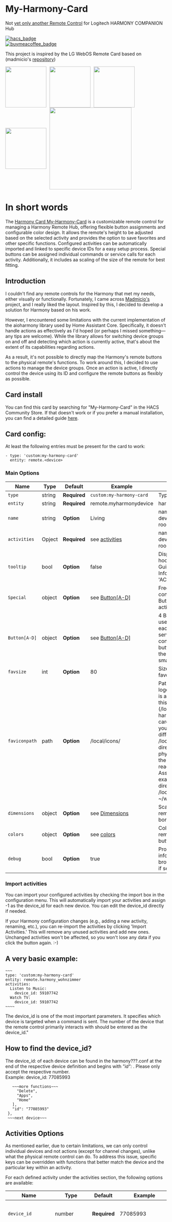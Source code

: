 
# My-Harmony-Card

Not [yet only another Remote Control](https://github.com/dezihh/my-harmony-card/) for Logitech HARMONY COMPANION Hub

[![hacs_badge](https://img.shields.io/badge/HACS-Default-orange.svg)](https://github.com/hacs/integration)  
[![buymeacoffee_badge](https://img.shields.io/badge/Donate-buymeacoffe-ff813f?style=flat)](https://buymeacoffee.com/dezi)

This project is inspired by the LG WebOS Remote Card based on (madmicio's [repository](https://github.com/madmicio/LG-WebOS-Remote-Control))

<div style="display: flex; flex-wrap: wrap; align-items: center;">
  <img src="https://github.com/dezihh/my-harmony-card/blob/master/pictures/my-front.png" width="128" style="margin-right: 10px;"/>
  <img src="https://github.com/dezihh/my-harmony-card/blob/master/pictures/my-front-small.png" width="128" style="margin-right: 10px;"/>
  <img src="https://github.com/dezihh/my-harmony-card/blob/master/pictures/my-keypad.png" width="128" style="margin-right: 10px;"/>
  <img src="https://github.com/dezihh/my-harmony-card/blob/master/pictures/my-actions.png" width="128" style="margin-right: 10px;"/>
  <img src="https://github.com/dezihh/my-harmony-card/blob/master/pictures/my-favorites.png" width="256" style="margin-right: 10px;"/>
</div>

# In short words
The [Harmony Card My-Harmony-Card](https://github.com/dezihh/my-harmony-card/) is a customizable remote control for managing a Harmony Remote Hub, offering flexible button assignments and configurable color design. It allows the remote's height to be adjusted based on the selected activity and provides the option to save favorites and other specific functions. Configured activities can be automatically imported and linked to specific device IDs for a easy setup process. Special buttons can be assigned individual commands or service calls for each activity. Additionally, it includes aa scaling of the size of the remote for best fitting.

## Introduction

I couldn't find any remote controls for the Harmony that met my needs, either visually or functionally. Fortunately, I came across [Madmicio's](https://github.com/madmicio/LG-WebOS-Remote-Control) project, and I really liked the layout. Inspired by this, I decided to develop a solution for Harmony based on his work.

However, I encountered some limitations with the current implementation of the aioharmony library used by Home Assistant Core. Specifically, it doesn't handle actions as effectively as I'd hoped (or perhaps I missed something—any tips are welcome). While the library allows for switching device groups on and off and detecting which action is currently active, that's about the extent of its capabilities regarding actions.

As a result, it's not possible to directly map the Harmony's remote buttons to the physical remote's functions. To work around this, I decided to use actions to manage the device groups. Once an action is active, I directly control the device using its ID and configure the remote buttons as flexibly as possible.

## Card install

You can find this card by searching for "My-Harmony-Card" in the HACS Community Store. If that doesn't work or if you prefer a manual installation, you can find a detailed guide [here](Install.md).

## Card config:

At least the following entries must be present for the card to work:

```
- type: 'custom:my-harmony-card'
  entity: remote.<device>
```

### Main Options

| Name | Type | Default | Example | Description |
| --- | --- | --- | --- | --- |
| `type` | string | **Required** | `custom:my-harmony-card` | Type of the card |
| `entity` | string | **Required** | remote.myharmonydevice | harmony entity |
| `name` | string | **Option** | Living | name of harmony device in HA, ie. living room |
| `activities` | Opject | **Required** | see [activities](##Activities) | name of harmony device in HA, ie. living room |
| `tooltip` | bool | **Option** | false | Displays tooltip on hoover on buttons Guide, Menu, Home, Info, Keypad, and 'ACT' (Actions). |
| `Special` | object | **Option** | see [Button\[A-D\]](###Button\[A-DD\]) | Free global select: 5th configurable global Button -  works on all activities same  |
| `Button[A-D]` | object | **Option** | see [Button\[A-D\]](###Button\[A-DD\]) | 4 Buttons for global use. You can add to each service one service all. If not configured, the buttons disappear and the remote will get smaller  |
| `favsize` | int | **Option** | 80 | Size of the icons in the favorites popup |
| `faviconpath` | path | **Option** | /local/icons/ | Path were your station logos reside. Default it is a directory below this card (/local/community/my-harmony-card/stations/), but you can change it to a different directory i.e. /local/icons. This directory is not the physical directory, it is the directory, you can reach through Home Assistant. In my example the physical directory of /local/icons would be ~/www/icons.  |
| `dimensions` | object | **Option** | see [Dimensions]() | Scale total size of remote and size of border |
| `colors` | object | **Option** | see [colors]() | Color setup of the remote (background, buttons,...) |
| `debug` | bool | **Option** | true | Provide debugging information in the browser's console.log if set to true |

### Import activities

You can import your configured activities by checking the import box in the configuration menu. This will automatically import your activities and assign -1 as the device_id for each new device. You can edit the device\_id directly if needed.

If your Harmony configuration changes (e.g., adding a new activity, renaming, etc.), you can re-import the activities by clicking 'Import Activities.' This will remove any unused activities and add new ones. Unchanged activities won't be affected, so you won't lose any data if you click the button again. :-)

## A very basic example:

```
~~~
type: 'custom:my-harmony-card'
entity: remote.harmony_wohnzimmer
activities:
  Listen to Music:
    device_id: 59107742
  Watch TV:
    device_id: 59107742
~~~~
```

The device_id is one of the most important parameters. It specifies which device is targeted when a command is sent. The number of the device that the remote control primarily interacts with should be entered as the device\_id." 

## How to find the device\_id?

The device\_id: of each device can be found in the harmony???.conf at the end of the respective device definition and begins with _"id":_ . Please only accept the respective number.  
Example: device\_id: 77085993

```
   ~~~more functions~~~
     "Delete",
     "Apps",
     "Home"
   ],
   "id": "77085993"
 },
 ~~~next device~~~
```

## Activities Options

As mentioned earlier, due to certain limitations, we can only control individual devices and not actions (except for channel changes), unlike what the physical remote control can do. To address this issue, specific keys can be overridden with functions that better match the device and the particular key within an activity.

For each defined activity under the activities section, the following options are available:

| Name | Type | Default | Example | Description |
| --- | --- | --- | --- | --- |
| `device_id` | number | **Required** | 77085993 | This is the device id below each defined individual activity |
| `volume_device_id` | number | **Optional** | 59107742 | Special: If you define this, you can send VolumeUp and VolumeDown to a different device. I.e. If you have an AV Receiver and you watch TV, you want to send all commands to TV, but volume change has to be send to AV Receier. In this case, enter the device\_id of AV Receiver as volume\_device\_id here |
| `Guide` | string | **Optional** | InputCD | Below each activity you can define this option. In this example "InputCD" will be send to default device\_id instead of 'Guide'. Remove the option for default. |
| `Home` | string | **Optional** | InputGame | See comments to 'Guide'. Command to send instead of 'Home' |
| `Info` | string | **Optional** | Favorite | See comments to 'Guide'. Command to send instead of 'Info' |
| `OK` | string | **Optional** | Enter | See comments to 'Guide'. Command to send instead of 'OK' |
| `player_name` | media\_player entitiy | **Optional** | media\_player.anlage | You can add a media\_player entitiy for each activity. If you press log the 'Menu' button, it opens 'more-info of the defined media\_player |
| `Button[1-4]` | enum | **Optional** | Button1: | See explanation below |
| `favorites` | enum | **Optional** | favorites: | See explanation below |

### Numeric Button Options

Below each selected activity you can have up to 4 individual buttons. You can name it as you like (max. 3 Chars) and you can add an idividual command for each of these buttons (Button\[1-4\]).  
If you don't do, the buttons are invisible.

| Name | Type | Default | Example | Description |
| --- | --- | --- | --- | --- |
| `Button[1-4]` | enum | **Required** | Button1 | Only Button1, Button2, Button3, Button4 are possible |
| `name` | 3 Char | **Required** | DVR | Name on button |
| `command` | string | **Required** | DVR | Command to send to device\_id of activity |
| `tooltip` | string | **Optional** | Digital Video Recorder | Tooltip information to this button (long text) inside of this activity |
| `icon` | icon | **Optional** | mdi:netflix | Instead of nameing a button, you can set an image instead for the named button |

### Button\[A-D\]
Lorem Lipsum

### Favorites

For each selected activity, you can define individual favorites. By long-pressing the '123' button, a popup will appear with your predefined favorites. If you click one of the displayed icons in the popup, the channel number associated with that icon will be selected. The dialog will remain open for continued use until you manually close it (useful for channel surfing).

| Name | Type | Default | Example | Description |
| --- | --- | --- | --- | --- |
| `number` | integer | **Required** | 103 | Number which should be called by remote control |
| `image` | icon | **Required** | ndr\_hd.png | Name of the icon (see below) |

#### Icons for Favorite Popup
`
If you install this card automatically through HACS, all icons in the repository's `icons directory will be installed as well. If you need additional icons, you can manually add them to the _icons_ directory within the installation folder of this card. Typically, this is located at `~/www/community/my-harmony-card/icons`.

### Complete Example
```
type: custom:my-harmony-card
name: Harmony
entity: remote.harmony_wohnzimmer
tooltip: true
faviconpath: /local/icons/
favsize: 80
activities:
  Musik hören:
    name: 36830123
    device_id: 59107742
    player_name: media_player.anlage
    Button1:
      name: MCh
      command: ModeMultiChStereo
      tooltip: Multichannel Stereo
    Button2:
      name: QS1
      command: QuickSelect1
      tooltip: AV Receiver Macro 1
    Button3:
      name: CD
      command: InputCd
      tooltip: Input CD Player
    Button4:
      name: Eco
      command: Eco
      tooltip: Eco Mode
  WatchTv:
    name: 37038020
    device_id: 43935598
    volume_device_id: 59107742
    player_name: media_player.lg_webos_smart_tv
    favorites:
      - number: 1
        image: das_erste_hd.png
      - number: 2
        image: zdf_hd.png
      - number: 3
        image: das_vierte.png
      - number: 104
        image: zdf_neo.png
    Button1:
      name: Set
      command: Settings
      tooltip: Settings
    Button2:
      name: Smt
      command: SmartMenu
      tooltip: SmartMenu
    Button3: null
    Button4: null
dimensions:
  scale: '0.59'
  border_width: 2px
```

## More Functions

The buttons Forward and rewind have two functions:
*   Short pressed: FastForward or Rewind
*   Long pressed: SkipForward or SkipBack

## Troubleshooting

After installing the card and adding the default configuration along with your Harmony entity, you should immediately see your configured activities when you press the _ACT_ button.
In PowerOff mode, the power button will appear red; otherwise, it will be green.
If you've configured your activities as described above, you should be able to perform basic actions (e.g., Volume Up, Guide, Home, Number, etc.) at once.
If this isn't working, try pressing the 'Synchronize' button again.

**Relevant for mapping activity is the name (ie. NetFlix sehen: in the example above),** _**not**_ **the named number!**

If you not know, which button is for which functionallity be default, look [here](pictures/Harmony_desc.jpg)

### Debugging

Launch the Chrome browser on your computer and access my-harmony-card.
Open the config of card and add in the root of config `debug: true` to enable debugging
Save your config

#### Access Developer Tools:  
Click on the three vertical dots in the upper right corner of the Chrome window to open the menu.  
Navigate to More Tools.  
Select Developer Tools from the dropdown menu.  
Navigate to the Console Tab:

Once the Developer Tools window is open, click on the Console tab. This tab displays logs and diagnostic information about the current web page.

Inspect the Log Output:
In the Console tab, you will find the log output of the messages being sent. This is particularly useful when a button is pressed on the card.  
The log will display the following information:

*   Current Activity: The current action or state being executed.
*   device\_id: The identifier of the device to which the message is being sent.
*   Command: The command being sent.

Example output:  
`_button Pressed: DeviceID: 43632597 - Command: VolumeUp - entity_id: remote.harmony_wohnzimmer`

As well you can see the current Activitty and the used DeviceID:  
`Current Activity Fernsehen - DeviceID: 43935597`

**Have fun!**
